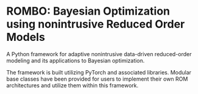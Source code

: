 # ROMBO: Bayesian Optimization using nonintrusive Reduced Order Models

A Python framework for adaptive nonintrusive data-driven reduced-order modeling and its applications to Bayesian optimization.

The framework is built utilizing PyTorch and associated libraries. Modular base classes have been provided for users to implement their own ROM architectures and utilize them within this framework.
